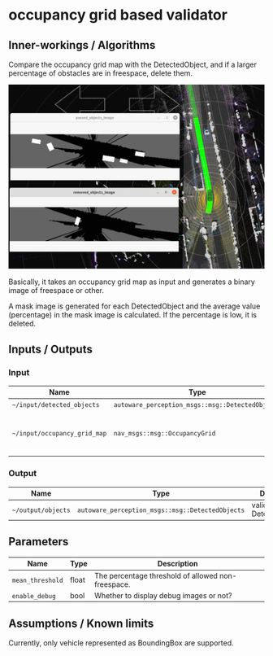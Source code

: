 # occupancy grid based validator

## Inner-workings / Algorithms

Compare the occupancy grid map with the DetectedObject, and if a larger percentage of obstacles are in freespace, delete them.

![debug sample image](image/occupancy_grid_based_validator/debug_image.png)

Basically, it takes an occupancy grid map as input and generates a binary image of freespace or other.

A mask image is generated for each DetectedObject and the average value (percentage) in the mask image is calculated.
If the percentage is low, it is deleted.

## Inputs / Outputs

### Input

| Name                         | Type                                             | Description                                                 |
| ---------------------------- | ------------------------------------------------ | ----------------------------------------------------------- |
| `~/input/detected_objects`   | `autoware_perception_msgs::msg::DetectedObjects` | DetectedObjects                                             |
| `~/input/occupancy_grid_map` | `nav_msgs::msg::OccupancyGrid`                   | OccupancyGrid with no time series calculation is preferred. |

### Output

| Name               | Type                                             | Description               |
| ------------------ | ------------------------------------------------ | ------------------------- |
| `~/output/objects` | `autoware_perception_msgs::msg::DetectedObjects` | validated DetectedObjects |

## Parameters

| Name             | Type  | Description                                        |
| ---------------- | ----- | -------------------------------------------------- |
| `mean_threshold` | float | The percentage threshold of allowed non-freespace. |
| `enable_debug`   | bool  | Whether to display debug images or not?            |

## Assumptions / Known limits

Currently, only vehicle represented as BoundingBox are supported.
